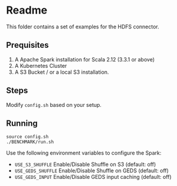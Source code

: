 # Readme

This folder contains a set of examples for the HDFS connector.

## Prequisites

1. A Apache Spark installation for Scala 2.12 (3.3.1 or above)
2. A Kubernetes Cluster
3. A S3 Bucket / or a local S3 installation.

## Steps

Modify `config.sh` based on your setup.

## Running
```
source config.sh
./BENCHMARK/run.sh
```

Use the following environment variables to configure the Spark:
- `USE_S3_SHUFFLE` Enable/Disable Shuffle on S3 (default: off)
- `USE_GEDS_SHUFFLE` Enable/Disable Shuffle on GEDS (default: off)
- `USE_GEDS_INPUT` Enable/Disable GEDS input caching (default: off)
